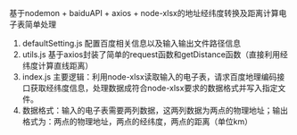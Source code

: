 基于nodemon + baiduAPI + axios + node-xlsx的地址经纬度转换及距离计算电子表简单处理

1. defaultSetting.js 配置百度相关信息以及输入输出文件路径信息
2. utils.js 基于axios封装了简单的request函数和getDistance函数（直接利用经纬度计算直线距离）
3. index.js 主要逻辑：利用node-xlsx读取输入的电子表，请求百度地理编码接口获取经纬度信息，处理数据成符合node-xlsx要求的数据格式并写入指定文件。
4. 数据格式：输入的电子表需要两列数据，这两列数据为两点的物理地址；输出格式为：两点的物理地址，两点的经纬度，两点的距离（单位km）